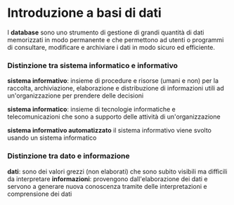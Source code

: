 ﻿# Introduzione a basi di dati

I **database** sono uno strumento di gestione di grandi quantità di dati memorizzati in modo permanente e che permettono ad utenti o programmi di consultare, modificare e archiviare i dati in modo sicuro ed efficiente.

### Distinzione tra sistema informatico e informativo

**sistema informativo**: insieme di procedure e risorse (umani e non) per la raccolta, archiviazione, elaborazione e distribuzione di informazioni utili ad un'organizzazione per prendere delle decisioni

**sistema informatico**: insieme di tecnologie informatiche e telecomunicazioni che sono a supporto delle attività di un'organizzazione

**sistema informativo automatizzato** il sistema informativo viene svolto usando un sistema informatico

### Distinzione tra dato e informazione

**dati**: sono dei valori grezzi (non elaborati) che sono subito visibili ma difficili da interpretare
**informazioni**: provengono dall'elaborazione dei dati e servono a generare nuova conoscenza tramite delle interpretazioni e comprensione dei dati
